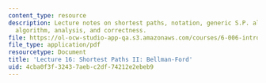 ```yaml
---
content_type: resource
description: Lecture notes on shortest paths, notation, generic S.P. algorithm, Bellman-Ford
  algorithm, analysis, and correctness.
file: https://ol-ocw-studio-app-qa.s3.amazonaws.com/courses/6-006-introduction-to-algorithms-spring-2008/4cba0f3f32437aebc2df74212e2ebeb9_lec16.pdf
file_type: application/pdf
resourcetype: Document
title: 'Lecture 16: Shortest Paths II: Bellman-Ford'
uid: 4cba0f3f-3243-7aeb-c2df-74212e2ebeb9
---
```

